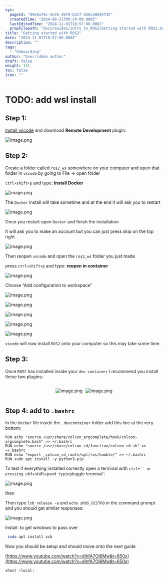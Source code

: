 ```yaml
---
sys:
  pageId: "89e0a78c-4e2b-4070-b327-d28cb0694742"
  createdTime: "2024-08-21T00:24:00.000Z"
  lastEditedTime: "2024-11-01T18:57:00.000Z"
  propFilepath: "docs/Guides/intro_to_ROS2/Getting started with ROS2.md"
title: "Getting started with ROS2"
date: "2024-11-01T18:57:00.000Z"
description: ""
tags:
  - "Onboarding"
author: "Overridden author"
draft: false
weight: 141
toc: false
icon: ""
---
```


# TODO: add wsl install

## Step 1:

[Install vscode](https://code.visualstudio.com/download) and download **Remote Development** plugin:

![image.png](https://prod-files-secure.s3.us-west-2.amazonaws.com/d518164a-d88e-44d1-a4ee-3adb3bd8bce0/efb52993-1881-4a40-b95e-6f020334f022/image.png?X-Amz-Algorithm=AWS4-HMAC-SHA256&X-Amz-Content-Sha256=UNSIGNED-PAYLOAD&X-Amz-Credential=ASIAZI2LB466R2AVLQQ7%2F20250207%2Fus-west-2%2Fs3%2Faws4_request&X-Amz-Date=20250207T031306Z&X-Amz-Expires=3600&X-Amz-Security-Token=IQoJb3JpZ2luX2VjEFAaCXVzLXdlc3QtMiJIMEYCIQDTAixp0Sx12OIa39%2FTANZL6x10xRtmf1bg%2F%2BDN8Ir6twIhAJ4lhcNXPeH%2FN8m0OzdpbODN5Up%2BDvRub6UW%2FqMJoCOqKv8DCGkQABoMNjM3NDIzMTgzODA1IgwyMxjt6OSUwIXZZ7cq3AMfanZwF6bId65dtWjlAyNq3oJ7Z3L07C4y0rGqvt13gJf6dJvmXB3c9fQWYpiNV6fUSNV4AZkkcQZAsNQuj3AOnpSgpXuV8XLESXcxVaB%2FXp9nVrG%2F9aQQBFyNnLxsASHmbB7ahn%2BjqSHTKBxknp8dw4V4PQmRNalmQUh%2BylFptEL7hrFj7JbZm0DUowfRrFv%2F4fH040g1FWEAyHGDWcqzB8Q%2Bc80BfYZIp%2B5v2KUjQIaN6LQ61KGUFKl6jSNtvuWptzD8bMPaoZvuioEIzZJzIXPN%2F953RqpmbUhGr0p%2F%2BkYawkEsePxb4qOM1hkuAunhQmaeiB%2FRmKRtE4fx1r8PxfuGmqTgvqsim0rHeuKyCFfL07qFPR01LdFi8N5aJwd6kxIrsCYdkrRV%2BoeO827tblsBqN3WFWixNT1q0CWV%2FiBO6ilOQHu9ifVsRwqtgOpeUGe02Up2UOpT1oQCME%2FAdv5TuZbyulyXVEDNVvCnLv82p3DIKVko5rgqPjAx%2BwZSrg%2Fm45hjh6euJT6BPEsUDZEKLI2EEUqNjW96V2HoVVo1TI%2FpCBOk23KZFYDYUp2wLHrIJq53mUuYKZy9RUnr6FueFuS7FsG%2FlmXG1oIj6qKBCsBhcG4wdKWTwTCTm5W9BjqkAQB09MWJ19yiFR2veN3nmOYCHOsjamV%2F0OjNdOV%2FAVKpvEhfXfAYLAt%2BDIAxe%2B0oXRC3s9z4u4UHif5FQFR1StbWKiVJXq2lwcHQVHHz4OgvhC%2FWCXasbB7h5O9xHk3VirEpG69XgZCLyR2WeY%2BawuQhaG6bNIFgWcmc8pyHo8wDaFCSeoL66m9tM8Oj8vXUYoJmwgB%2FdE86T%2F8Mp6DWYCbP%2FbnN&X-Amz-Signature=c996e938be01f22acbca29e2150475e519704c18e063027d55722aa4de6ab955&X-Amz-SignedHeaders=host&x-id=GetObject)

## Step 2:

Create a folder called `ros2_ws` somewhere on your computer and open that folder in `vscode` by going to File → open folder 

`ctrl+shift+p` and type: **Install Docker**

![image.png](https://prod-files-secure.s3.us-west-2.amazonaws.com/d518164a-d88e-44d1-a4ee-3adb3bd8bce0/2269dc0e-1cd5-47ff-bceb-c04ad9b2eab0/image.png?X-Amz-Algorithm=AWS4-HMAC-SHA256&X-Amz-Content-Sha256=UNSIGNED-PAYLOAD&X-Amz-Credential=ASIAZI2LB466R2AVLQQ7%2F20250207%2Fus-west-2%2Fs3%2Faws4_request&X-Amz-Date=20250207T031306Z&X-Amz-Expires=3600&X-Amz-Security-Token=IQoJb3JpZ2luX2VjEFAaCXVzLXdlc3QtMiJIMEYCIQDTAixp0Sx12OIa39%2FTANZL6x10xRtmf1bg%2F%2BDN8Ir6twIhAJ4lhcNXPeH%2FN8m0OzdpbODN5Up%2BDvRub6UW%2FqMJoCOqKv8DCGkQABoMNjM3NDIzMTgzODA1IgwyMxjt6OSUwIXZZ7cq3AMfanZwF6bId65dtWjlAyNq3oJ7Z3L07C4y0rGqvt13gJf6dJvmXB3c9fQWYpiNV6fUSNV4AZkkcQZAsNQuj3AOnpSgpXuV8XLESXcxVaB%2FXp9nVrG%2F9aQQBFyNnLxsASHmbB7ahn%2BjqSHTKBxknp8dw4V4PQmRNalmQUh%2BylFptEL7hrFj7JbZm0DUowfRrFv%2F4fH040g1FWEAyHGDWcqzB8Q%2Bc80BfYZIp%2B5v2KUjQIaN6LQ61KGUFKl6jSNtvuWptzD8bMPaoZvuioEIzZJzIXPN%2F953RqpmbUhGr0p%2F%2BkYawkEsePxb4qOM1hkuAunhQmaeiB%2FRmKRtE4fx1r8PxfuGmqTgvqsim0rHeuKyCFfL07qFPR01LdFi8N5aJwd6kxIrsCYdkrRV%2BoeO827tblsBqN3WFWixNT1q0CWV%2FiBO6ilOQHu9ifVsRwqtgOpeUGe02Up2UOpT1oQCME%2FAdv5TuZbyulyXVEDNVvCnLv82p3DIKVko5rgqPjAx%2BwZSrg%2Fm45hjh6euJT6BPEsUDZEKLI2EEUqNjW96V2HoVVo1TI%2FpCBOk23KZFYDYUp2wLHrIJq53mUuYKZy9RUnr6FueFuS7FsG%2FlmXG1oIj6qKBCsBhcG4wdKWTwTCTm5W9BjqkAQB09MWJ19yiFR2veN3nmOYCHOsjamV%2F0OjNdOV%2FAVKpvEhfXfAYLAt%2BDIAxe%2B0oXRC3s9z4u4UHif5FQFR1StbWKiVJXq2lwcHQVHHz4OgvhC%2FWCXasbB7h5O9xHk3VirEpG69XgZCLyR2WeY%2BawuQhaG6bNIFgWcmc8pyHo8wDaFCSeoL66m9tM8Oj8vXUYoJmwgB%2FdE86T%2F8Mp6DWYCbP%2FbnN&X-Amz-Signature=ede2d78e00a21e060fc2ab87392986ca7abb3b6d227cc5a4292e5ac1cc727b7a&X-Amz-SignedHeaders=host&x-id=GetObject)

The `Docker` install will take sometime and at the end it will ask you to restart

![image.png](https://prod-files-secure.s3.us-west-2.amazonaws.com/d518164a-d88e-44d1-a4ee-3adb3bd8bce0/ed233f78-be33-4b1f-b89c-9c346c0e961e/image.png?X-Amz-Algorithm=AWS4-HMAC-SHA256&X-Amz-Content-Sha256=UNSIGNED-PAYLOAD&X-Amz-Credential=ASIAZI2LB466R2AVLQQ7%2F20250207%2Fus-west-2%2Fs3%2Faws4_request&X-Amz-Date=20250207T031306Z&X-Amz-Expires=3600&X-Amz-Security-Token=IQoJb3JpZ2luX2VjEFAaCXVzLXdlc3QtMiJIMEYCIQDTAixp0Sx12OIa39%2FTANZL6x10xRtmf1bg%2F%2BDN8Ir6twIhAJ4lhcNXPeH%2FN8m0OzdpbODN5Up%2BDvRub6UW%2FqMJoCOqKv8DCGkQABoMNjM3NDIzMTgzODA1IgwyMxjt6OSUwIXZZ7cq3AMfanZwF6bId65dtWjlAyNq3oJ7Z3L07C4y0rGqvt13gJf6dJvmXB3c9fQWYpiNV6fUSNV4AZkkcQZAsNQuj3AOnpSgpXuV8XLESXcxVaB%2FXp9nVrG%2F9aQQBFyNnLxsASHmbB7ahn%2BjqSHTKBxknp8dw4V4PQmRNalmQUh%2BylFptEL7hrFj7JbZm0DUowfRrFv%2F4fH040g1FWEAyHGDWcqzB8Q%2Bc80BfYZIp%2B5v2KUjQIaN6LQ61KGUFKl6jSNtvuWptzD8bMPaoZvuioEIzZJzIXPN%2F953RqpmbUhGr0p%2F%2BkYawkEsePxb4qOM1hkuAunhQmaeiB%2FRmKRtE4fx1r8PxfuGmqTgvqsim0rHeuKyCFfL07qFPR01LdFi8N5aJwd6kxIrsCYdkrRV%2BoeO827tblsBqN3WFWixNT1q0CWV%2FiBO6ilOQHu9ifVsRwqtgOpeUGe02Up2UOpT1oQCME%2FAdv5TuZbyulyXVEDNVvCnLv82p3DIKVko5rgqPjAx%2BwZSrg%2Fm45hjh6euJT6BPEsUDZEKLI2EEUqNjW96V2HoVVo1TI%2FpCBOk23KZFYDYUp2wLHrIJq53mUuYKZy9RUnr6FueFuS7FsG%2FlmXG1oIj6qKBCsBhcG4wdKWTwTCTm5W9BjqkAQB09MWJ19yiFR2veN3nmOYCHOsjamV%2F0OjNdOV%2FAVKpvEhfXfAYLAt%2BDIAxe%2B0oXRC3s9z4u4UHif5FQFR1StbWKiVJXq2lwcHQVHHz4OgvhC%2FWCXasbB7h5O9xHk3VirEpG69XgZCLyR2WeY%2BawuQhaG6bNIFgWcmc8pyHo8wDaFCSeoL66m9tM8Oj8vXUYoJmwgB%2FdE86T%2F8Mp6DWYCbP%2FbnN&X-Amz-Signature=d6b6c3f15a5aa4c97050e663dab0aecfdfae9fdead64c9e952ba415cd238a26a&X-Amz-SignedHeaders=host&x-id=GetObject)

Once you restart open `Docker` and finish the installation

It will ask you to make an account but you can just press skip on the top right

![image.png](https://prod-files-secure.s3.us-west-2.amazonaws.com/d518164a-d88e-44d1-a4ee-3adb3bd8bce0/21010ad9-1659-4fd9-9f59-9932a09b2a3d/image.png?X-Amz-Algorithm=AWS4-HMAC-SHA256&X-Amz-Content-Sha256=UNSIGNED-PAYLOAD&X-Amz-Credential=ASIAZI2LB466R2AVLQQ7%2F20250207%2Fus-west-2%2Fs3%2Faws4_request&X-Amz-Date=20250207T031306Z&X-Amz-Expires=3600&X-Amz-Security-Token=IQoJb3JpZ2luX2VjEFAaCXVzLXdlc3QtMiJIMEYCIQDTAixp0Sx12OIa39%2FTANZL6x10xRtmf1bg%2F%2BDN8Ir6twIhAJ4lhcNXPeH%2FN8m0OzdpbODN5Up%2BDvRub6UW%2FqMJoCOqKv8DCGkQABoMNjM3NDIzMTgzODA1IgwyMxjt6OSUwIXZZ7cq3AMfanZwF6bId65dtWjlAyNq3oJ7Z3L07C4y0rGqvt13gJf6dJvmXB3c9fQWYpiNV6fUSNV4AZkkcQZAsNQuj3AOnpSgpXuV8XLESXcxVaB%2FXp9nVrG%2F9aQQBFyNnLxsASHmbB7ahn%2BjqSHTKBxknp8dw4V4PQmRNalmQUh%2BylFptEL7hrFj7JbZm0DUowfRrFv%2F4fH040g1FWEAyHGDWcqzB8Q%2Bc80BfYZIp%2B5v2KUjQIaN6LQ61KGUFKl6jSNtvuWptzD8bMPaoZvuioEIzZJzIXPN%2F953RqpmbUhGr0p%2F%2BkYawkEsePxb4qOM1hkuAunhQmaeiB%2FRmKRtE4fx1r8PxfuGmqTgvqsim0rHeuKyCFfL07qFPR01LdFi8N5aJwd6kxIrsCYdkrRV%2BoeO827tblsBqN3WFWixNT1q0CWV%2FiBO6ilOQHu9ifVsRwqtgOpeUGe02Up2UOpT1oQCME%2FAdv5TuZbyulyXVEDNVvCnLv82p3DIKVko5rgqPjAx%2BwZSrg%2Fm45hjh6euJT6BPEsUDZEKLI2EEUqNjW96V2HoVVo1TI%2FpCBOk23KZFYDYUp2wLHrIJq53mUuYKZy9RUnr6FueFuS7FsG%2FlmXG1oIj6qKBCsBhcG4wdKWTwTCTm5W9BjqkAQB09MWJ19yiFR2veN3nmOYCHOsjamV%2F0OjNdOV%2FAVKpvEhfXfAYLAt%2BDIAxe%2B0oXRC3s9z4u4UHif5FQFR1StbWKiVJXq2lwcHQVHHz4OgvhC%2FWCXasbB7h5O9xHk3VirEpG69XgZCLyR2WeY%2BawuQhaG6bNIFgWcmc8pyHo8wDaFCSeoL66m9tM8Oj8vXUYoJmwgB%2FdE86T%2F8Mp6DWYCbP%2FbnN&X-Amz-Signature=1180b9b564d51d7986148faa38e462811811ae929d1172fa795ed6b3de232138&X-Amz-SignedHeaders=host&x-id=GetObject)

Then reopen `vscode` and open the `ros2_ws` folder you just made

press `ctrl+shift+p` and type: **reopen in container**

![image.png](https://prod-files-secure.s3.us-west-2.amazonaws.com/d518164a-d88e-44d1-a4ee-3adb3bd8bce0/4e93b8c2-41ad-488c-8095-c74205196118/image.png?X-Amz-Algorithm=AWS4-HMAC-SHA256&X-Amz-Content-Sha256=UNSIGNED-PAYLOAD&X-Amz-Credential=ASIAZI2LB466R2AVLQQ7%2F20250207%2Fus-west-2%2Fs3%2Faws4_request&X-Amz-Date=20250207T031306Z&X-Amz-Expires=3600&X-Amz-Security-Token=IQoJb3JpZ2luX2VjEFAaCXVzLXdlc3QtMiJIMEYCIQDTAixp0Sx12OIa39%2FTANZL6x10xRtmf1bg%2F%2BDN8Ir6twIhAJ4lhcNXPeH%2FN8m0OzdpbODN5Up%2BDvRub6UW%2FqMJoCOqKv8DCGkQABoMNjM3NDIzMTgzODA1IgwyMxjt6OSUwIXZZ7cq3AMfanZwF6bId65dtWjlAyNq3oJ7Z3L07C4y0rGqvt13gJf6dJvmXB3c9fQWYpiNV6fUSNV4AZkkcQZAsNQuj3AOnpSgpXuV8XLESXcxVaB%2FXp9nVrG%2F9aQQBFyNnLxsASHmbB7ahn%2BjqSHTKBxknp8dw4V4PQmRNalmQUh%2BylFptEL7hrFj7JbZm0DUowfRrFv%2F4fH040g1FWEAyHGDWcqzB8Q%2Bc80BfYZIp%2B5v2KUjQIaN6LQ61KGUFKl6jSNtvuWptzD8bMPaoZvuioEIzZJzIXPN%2F953RqpmbUhGr0p%2F%2BkYawkEsePxb4qOM1hkuAunhQmaeiB%2FRmKRtE4fx1r8PxfuGmqTgvqsim0rHeuKyCFfL07qFPR01LdFi8N5aJwd6kxIrsCYdkrRV%2BoeO827tblsBqN3WFWixNT1q0CWV%2FiBO6ilOQHu9ifVsRwqtgOpeUGe02Up2UOpT1oQCME%2FAdv5TuZbyulyXVEDNVvCnLv82p3DIKVko5rgqPjAx%2BwZSrg%2Fm45hjh6euJT6BPEsUDZEKLI2EEUqNjW96V2HoVVo1TI%2FpCBOk23KZFYDYUp2wLHrIJq53mUuYKZy9RUnr6FueFuS7FsG%2FlmXG1oIj6qKBCsBhcG4wdKWTwTCTm5W9BjqkAQB09MWJ19yiFR2veN3nmOYCHOsjamV%2F0OjNdOV%2FAVKpvEhfXfAYLAt%2BDIAxe%2B0oXRC3s9z4u4UHif5FQFR1StbWKiVJXq2lwcHQVHHz4OgvhC%2FWCXasbB7h5O9xHk3VirEpG69XgZCLyR2WeY%2BawuQhaG6bNIFgWcmc8pyHo8wDaFCSeoL66m9tM8Oj8vXUYoJmwgB%2FdE86T%2F8Mp6DWYCbP%2FbnN&X-Amz-Signature=2b11ccc3fcb4305748dc0d4bf703509516e3fe23cbd6c81e778de16608f0f5b6&X-Amz-SignedHeaders=host&x-id=GetObject)

Choose “Add configuration to workspace”

![image.png](https://prod-files-secure.s3.us-west-2.amazonaws.com/d518164a-d88e-44d1-a4ee-3adb3bd8bce0/9560b282-5060-4989-ba37-97e7b2c22476/image.png?X-Amz-Algorithm=AWS4-HMAC-SHA256&X-Amz-Content-Sha256=UNSIGNED-PAYLOAD&X-Amz-Credential=ASIAZI2LB466R2AVLQQ7%2F20250207%2Fus-west-2%2Fs3%2Faws4_request&X-Amz-Date=20250207T031306Z&X-Amz-Expires=3600&X-Amz-Security-Token=IQoJb3JpZ2luX2VjEFAaCXVzLXdlc3QtMiJIMEYCIQDTAixp0Sx12OIa39%2FTANZL6x10xRtmf1bg%2F%2BDN8Ir6twIhAJ4lhcNXPeH%2FN8m0OzdpbODN5Up%2BDvRub6UW%2FqMJoCOqKv8DCGkQABoMNjM3NDIzMTgzODA1IgwyMxjt6OSUwIXZZ7cq3AMfanZwF6bId65dtWjlAyNq3oJ7Z3L07C4y0rGqvt13gJf6dJvmXB3c9fQWYpiNV6fUSNV4AZkkcQZAsNQuj3AOnpSgpXuV8XLESXcxVaB%2FXp9nVrG%2F9aQQBFyNnLxsASHmbB7ahn%2BjqSHTKBxknp8dw4V4PQmRNalmQUh%2BylFptEL7hrFj7JbZm0DUowfRrFv%2F4fH040g1FWEAyHGDWcqzB8Q%2Bc80BfYZIp%2B5v2KUjQIaN6LQ61KGUFKl6jSNtvuWptzD8bMPaoZvuioEIzZJzIXPN%2F953RqpmbUhGr0p%2F%2BkYawkEsePxb4qOM1hkuAunhQmaeiB%2FRmKRtE4fx1r8PxfuGmqTgvqsim0rHeuKyCFfL07qFPR01LdFi8N5aJwd6kxIrsCYdkrRV%2BoeO827tblsBqN3WFWixNT1q0CWV%2FiBO6ilOQHu9ifVsRwqtgOpeUGe02Up2UOpT1oQCME%2FAdv5TuZbyulyXVEDNVvCnLv82p3DIKVko5rgqPjAx%2BwZSrg%2Fm45hjh6euJT6BPEsUDZEKLI2EEUqNjW96V2HoVVo1TI%2FpCBOk23KZFYDYUp2wLHrIJq53mUuYKZy9RUnr6FueFuS7FsG%2FlmXG1oIj6qKBCsBhcG4wdKWTwTCTm5W9BjqkAQB09MWJ19yiFR2veN3nmOYCHOsjamV%2F0OjNdOV%2FAVKpvEhfXfAYLAt%2BDIAxe%2B0oXRC3s9z4u4UHif5FQFR1StbWKiVJXq2lwcHQVHHz4OgvhC%2FWCXasbB7h5O9xHk3VirEpG69XgZCLyR2WeY%2BawuQhaG6bNIFgWcmc8pyHo8wDaFCSeoL66m9tM8Oj8vXUYoJmwgB%2FdE86T%2F8Mp6DWYCbP%2FbnN&X-Amz-Signature=0a32717f69eece31dc4e854df47865421f8b98a5f608516510098144d66a8668&X-Amz-SignedHeaders=host&x-id=GetObject)

![image.png](https://prod-files-secure.s3.us-west-2.amazonaws.com/d518164a-d88e-44d1-a4ee-3adb3bd8bce0/2ee63f81-886b-48e8-a553-dc6e5eac99e4/image.png?X-Amz-Algorithm=AWS4-HMAC-SHA256&X-Amz-Content-Sha256=UNSIGNED-PAYLOAD&X-Amz-Credential=ASIAZI2LB466R2AVLQQ7%2F20250207%2Fus-west-2%2Fs3%2Faws4_request&X-Amz-Date=20250207T031306Z&X-Amz-Expires=3600&X-Amz-Security-Token=IQoJb3JpZ2luX2VjEFAaCXVzLXdlc3QtMiJIMEYCIQDTAixp0Sx12OIa39%2FTANZL6x10xRtmf1bg%2F%2BDN8Ir6twIhAJ4lhcNXPeH%2FN8m0OzdpbODN5Up%2BDvRub6UW%2FqMJoCOqKv8DCGkQABoMNjM3NDIzMTgzODA1IgwyMxjt6OSUwIXZZ7cq3AMfanZwF6bId65dtWjlAyNq3oJ7Z3L07C4y0rGqvt13gJf6dJvmXB3c9fQWYpiNV6fUSNV4AZkkcQZAsNQuj3AOnpSgpXuV8XLESXcxVaB%2FXp9nVrG%2F9aQQBFyNnLxsASHmbB7ahn%2BjqSHTKBxknp8dw4V4PQmRNalmQUh%2BylFptEL7hrFj7JbZm0DUowfRrFv%2F4fH040g1FWEAyHGDWcqzB8Q%2Bc80BfYZIp%2B5v2KUjQIaN6LQ61KGUFKl6jSNtvuWptzD8bMPaoZvuioEIzZJzIXPN%2F953RqpmbUhGr0p%2F%2BkYawkEsePxb4qOM1hkuAunhQmaeiB%2FRmKRtE4fx1r8PxfuGmqTgvqsim0rHeuKyCFfL07qFPR01LdFi8N5aJwd6kxIrsCYdkrRV%2BoeO827tblsBqN3WFWixNT1q0CWV%2FiBO6ilOQHu9ifVsRwqtgOpeUGe02Up2UOpT1oQCME%2FAdv5TuZbyulyXVEDNVvCnLv82p3DIKVko5rgqPjAx%2BwZSrg%2Fm45hjh6euJT6BPEsUDZEKLI2EEUqNjW96V2HoVVo1TI%2FpCBOk23KZFYDYUp2wLHrIJq53mUuYKZy9RUnr6FueFuS7FsG%2FlmXG1oIj6qKBCsBhcG4wdKWTwTCTm5W9BjqkAQB09MWJ19yiFR2veN3nmOYCHOsjamV%2F0OjNdOV%2FAVKpvEhfXfAYLAt%2BDIAxe%2B0oXRC3s9z4u4UHif5FQFR1StbWKiVJXq2lwcHQVHHz4OgvhC%2FWCXasbB7h5O9xHk3VirEpG69XgZCLyR2WeY%2BawuQhaG6bNIFgWcmc8pyHo8wDaFCSeoL66m9tM8Oj8vXUYoJmwgB%2FdE86T%2F8Mp6DWYCbP%2FbnN&X-Amz-Signature=4969524f3e12388d8583bec8e335cc7161593bcc573b80b3eafef91ef7203dbd&X-Amz-SignedHeaders=host&x-id=GetObject)

![image.png](https://prod-files-secure.s3.us-west-2.amazonaws.com/d518164a-d88e-44d1-a4ee-3adb3bd8bce0/ae1580b2-b048-407e-aed9-b584224a7a04/image.png?X-Amz-Algorithm=AWS4-HMAC-SHA256&X-Amz-Content-Sha256=UNSIGNED-PAYLOAD&X-Amz-Credential=ASIAZI2LB466R2AVLQQ7%2F20250207%2Fus-west-2%2Fs3%2Faws4_request&X-Amz-Date=20250207T031306Z&X-Amz-Expires=3600&X-Amz-Security-Token=IQoJb3JpZ2luX2VjEFAaCXVzLXdlc3QtMiJIMEYCIQDTAixp0Sx12OIa39%2FTANZL6x10xRtmf1bg%2F%2BDN8Ir6twIhAJ4lhcNXPeH%2FN8m0OzdpbODN5Up%2BDvRub6UW%2FqMJoCOqKv8DCGkQABoMNjM3NDIzMTgzODA1IgwyMxjt6OSUwIXZZ7cq3AMfanZwF6bId65dtWjlAyNq3oJ7Z3L07C4y0rGqvt13gJf6dJvmXB3c9fQWYpiNV6fUSNV4AZkkcQZAsNQuj3AOnpSgpXuV8XLESXcxVaB%2FXp9nVrG%2F9aQQBFyNnLxsASHmbB7ahn%2BjqSHTKBxknp8dw4V4PQmRNalmQUh%2BylFptEL7hrFj7JbZm0DUowfRrFv%2F4fH040g1FWEAyHGDWcqzB8Q%2Bc80BfYZIp%2B5v2KUjQIaN6LQ61KGUFKl6jSNtvuWptzD8bMPaoZvuioEIzZJzIXPN%2F953RqpmbUhGr0p%2F%2BkYawkEsePxb4qOM1hkuAunhQmaeiB%2FRmKRtE4fx1r8PxfuGmqTgvqsim0rHeuKyCFfL07qFPR01LdFi8N5aJwd6kxIrsCYdkrRV%2BoeO827tblsBqN3WFWixNT1q0CWV%2FiBO6ilOQHu9ifVsRwqtgOpeUGe02Up2UOpT1oQCME%2FAdv5TuZbyulyXVEDNVvCnLv82p3DIKVko5rgqPjAx%2BwZSrg%2Fm45hjh6euJT6BPEsUDZEKLI2EEUqNjW96V2HoVVo1TI%2FpCBOk23KZFYDYUp2wLHrIJq53mUuYKZy9RUnr6FueFuS7FsG%2FlmXG1oIj6qKBCsBhcG4wdKWTwTCTm5W9BjqkAQB09MWJ19yiFR2veN3nmOYCHOsjamV%2F0OjNdOV%2FAVKpvEhfXfAYLAt%2BDIAxe%2B0oXRC3s9z4u4UHif5FQFR1StbWKiVJXq2lwcHQVHHz4OgvhC%2FWCXasbB7h5O9xHk3VirEpG69XgZCLyR2WeY%2BawuQhaG6bNIFgWcmc8pyHo8wDaFCSeoL66m9tM8Oj8vXUYoJmwgB%2FdE86T%2F8Mp6DWYCbP%2FbnN&X-Amz-Signature=025edf5c8de821b2afee42541ba8362fe3c90497b17d8a87a87c66d203e8287d&X-Amz-SignedHeaders=host&x-id=GetObject)

![image.png](https://prod-files-secure.s3.us-west-2.amazonaws.com/d518164a-d88e-44d1-a4ee-3adb3bd8bce0/53255b28-f75e-430f-b9e3-c0ac8577e42b/image.png?X-Amz-Algorithm=AWS4-HMAC-SHA256&X-Amz-Content-Sha256=UNSIGNED-PAYLOAD&X-Amz-Credential=ASIAZI2LB466R2AVLQQ7%2F20250207%2Fus-west-2%2Fs3%2Faws4_request&X-Amz-Date=20250207T031306Z&X-Amz-Expires=3600&X-Amz-Security-Token=IQoJb3JpZ2luX2VjEFAaCXVzLXdlc3QtMiJIMEYCIQDTAixp0Sx12OIa39%2FTANZL6x10xRtmf1bg%2F%2BDN8Ir6twIhAJ4lhcNXPeH%2FN8m0OzdpbODN5Up%2BDvRub6UW%2FqMJoCOqKv8DCGkQABoMNjM3NDIzMTgzODA1IgwyMxjt6OSUwIXZZ7cq3AMfanZwF6bId65dtWjlAyNq3oJ7Z3L07C4y0rGqvt13gJf6dJvmXB3c9fQWYpiNV6fUSNV4AZkkcQZAsNQuj3AOnpSgpXuV8XLESXcxVaB%2FXp9nVrG%2F9aQQBFyNnLxsASHmbB7ahn%2BjqSHTKBxknp8dw4V4PQmRNalmQUh%2BylFptEL7hrFj7JbZm0DUowfRrFv%2F4fH040g1FWEAyHGDWcqzB8Q%2Bc80BfYZIp%2B5v2KUjQIaN6LQ61KGUFKl6jSNtvuWptzD8bMPaoZvuioEIzZJzIXPN%2F953RqpmbUhGr0p%2F%2BkYawkEsePxb4qOM1hkuAunhQmaeiB%2FRmKRtE4fx1r8PxfuGmqTgvqsim0rHeuKyCFfL07qFPR01LdFi8N5aJwd6kxIrsCYdkrRV%2BoeO827tblsBqN3WFWixNT1q0CWV%2FiBO6ilOQHu9ifVsRwqtgOpeUGe02Up2UOpT1oQCME%2FAdv5TuZbyulyXVEDNVvCnLv82p3DIKVko5rgqPjAx%2BwZSrg%2Fm45hjh6euJT6BPEsUDZEKLI2EEUqNjW96V2HoVVo1TI%2FpCBOk23KZFYDYUp2wLHrIJq53mUuYKZy9RUnr6FueFuS7FsG%2FlmXG1oIj6qKBCsBhcG4wdKWTwTCTm5W9BjqkAQB09MWJ19yiFR2veN3nmOYCHOsjamV%2F0OjNdOV%2FAVKpvEhfXfAYLAt%2BDIAxe%2B0oXRC3s9z4u4UHif5FQFR1StbWKiVJXq2lwcHQVHHz4OgvhC%2FWCXasbB7h5O9xHk3VirEpG69XgZCLyR2WeY%2BawuQhaG6bNIFgWcmc8pyHo8wDaFCSeoL66m9tM8Oj8vXUYoJmwgB%2FdE86T%2F8Mp6DWYCbP%2FbnN&X-Amz-Signature=7944a7f50f6400413407fc8a979f78551ba0948305acfddb1baa770a2530d583&X-Amz-SignedHeaders=host&x-id=GetObject)

![image.png](https://prod-files-secure.s3.us-west-2.amazonaws.com/d518164a-d88e-44d1-a4ee-3adb3bd8bce0/7c562767-5af9-4ffb-97d1-327bcdf4ee00/image.png?X-Amz-Algorithm=AWS4-HMAC-SHA256&X-Amz-Content-Sha256=UNSIGNED-PAYLOAD&X-Amz-Credential=ASIAZI2LB466R2AVLQQ7%2F20250207%2Fus-west-2%2Fs3%2Faws4_request&X-Amz-Date=20250207T031306Z&X-Amz-Expires=3600&X-Amz-Security-Token=IQoJb3JpZ2luX2VjEFAaCXVzLXdlc3QtMiJIMEYCIQDTAixp0Sx12OIa39%2FTANZL6x10xRtmf1bg%2F%2BDN8Ir6twIhAJ4lhcNXPeH%2FN8m0OzdpbODN5Up%2BDvRub6UW%2FqMJoCOqKv8DCGkQABoMNjM3NDIzMTgzODA1IgwyMxjt6OSUwIXZZ7cq3AMfanZwF6bId65dtWjlAyNq3oJ7Z3L07C4y0rGqvt13gJf6dJvmXB3c9fQWYpiNV6fUSNV4AZkkcQZAsNQuj3AOnpSgpXuV8XLESXcxVaB%2FXp9nVrG%2F9aQQBFyNnLxsASHmbB7ahn%2BjqSHTKBxknp8dw4V4PQmRNalmQUh%2BylFptEL7hrFj7JbZm0DUowfRrFv%2F4fH040g1FWEAyHGDWcqzB8Q%2Bc80BfYZIp%2B5v2KUjQIaN6LQ61KGUFKl6jSNtvuWptzD8bMPaoZvuioEIzZJzIXPN%2F953RqpmbUhGr0p%2F%2BkYawkEsePxb4qOM1hkuAunhQmaeiB%2FRmKRtE4fx1r8PxfuGmqTgvqsim0rHeuKyCFfL07qFPR01LdFi8N5aJwd6kxIrsCYdkrRV%2BoeO827tblsBqN3WFWixNT1q0CWV%2FiBO6ilOQHu9ifVsRwqtgOpeUGe02Up2UOpT1oQCME%2FAdv5TuZbyulyXVEDNVvCnLv82p3DIKVko5rgqPjAx%2BwZSrg%2Fm45hjh6euJT6BPEsUDZEKLI2EEUqNjW96V2HoVVo1TI%2FpCBOk23KZFYDYUp2wLHrIJq53mUuYKZy9RUnr6FueFuS7FsG%2FlmXG1oIj6qKBCsBhcG4wdKWTwTCTm5W9BjqkAQB09MWJ19yiFR2veN3nmOYCHOsjamV%2F0OjNdOV%2FAVKpvEhfXfAYLAt%2BDIAxe%2B0oXRC3s9z4u4UHif5FQFR1StbWKiVJXq2lwcHQVHHz4OgvhC%2FWCXasbB7h5O9xHk3VirEpG69XgZCLyR2WeY%2BawuQhaG6bNIFgWcmc8pyHo8wDaFCSeoL66m9tM8Oj8vXUYoJmwgB%2FdE86T%2F8Mp6DWYCbP%2FbnN&X-Amz-Signature=8da525ac40db92c4697a67df3cfd598de67d761e609e89832e9130fba389a512&X-Amz-SignedHeaders=host&x-id=GetObject)

`vscode` will now install `ROS2` onto your computer so this may take some time.

## Step 3:

Once `ROS2` has installed inside your `dev-container` I recommend you install these two plugins:

<div style="display: flex;flex-direction: row; column-gap:10px; max-width: 630px;justify-content: center;">
<div>

![image.png](https://prod-files-secure.s3.us-west-2.amazonaws.com/d518164a-d88e-44d1-a4ee-3adb3bd8bce0/3fc3d550-5a54-4ba1-ba6b-faa01cdb7369/image.png?X-Amz-Algorithm=AWS4-HMAC-SHA256&X-Amz-Content-Sha256=UNSIGNED-PAYLOAD&X-Amz-Credential=ASIAZI2LB4667IFWXTRF%2F20250207%2Fus-west-2%2Fs3%2Faws4_request&X-Amz-Date=20250207T031308Z&X-Amz-Expires=3600&X-Amz-Security-Token=IQoJb3JpZ2luX2VjEFAaCXVzLXdlc3QtMiJHMEUCIQDAgBfxEv0Obx9%2FgGanezga2ken%2FbuOkQrbyVCNtSSUaAIgNoOGaeVlvv7DyXSbqLLRWYJj2oERHyO8Ll6EdoZyqIEq%2FwMIaRAAGgw2Mzc0MjMxODM4MDUiDLq9JXqvC7kFsRUOnyrcAxPTT6gE3snuA23Ztk2VmfJMH%2FwGeGDZGewzYpbhVNvIhD1xfolOU4Yb%2FXBxFqY6wp9D8NWLT1UZEpSlVgzUvmcivyc2PwHHpOsrOOjdKvguwliGLW%2FwdCDRoEGUHMY8z6bQllv5DFlWwTUzjBUILw5cfToQzqW2hWJpdakP65jkuobiVH4oHbQSZDr3mX9FlhYNDgaFjl1s6ZwxyOl%2BqfzdA4o%2BmTtNXiymL1odgqykyokANvyGWMiWTeSryDgDeB5SrJdylGGe8MrG0mQ0JSS3vz4aPQV2fhn0yYREWM74U6ECjLFIfX3XKROxO5%2F29relBmyB%2F2hiLe9Dj7pxPVcnvKC8C3AuwpVLgFCNeW%2BF%2Ft3G2E3YWM2S5XfcVLNAFSCoj0ssQDSKFXeYL%2FJWz%2BhSeJH6Ypcn5mLRmE9%2FQSshIPXmg1jbmcj3HMzxxV77CPYUF6TZs6PogkXLmeJrbfKrJl9lO92kHIGi%2BEHk7F%2FxI83Zz6o5IS36dBwARwZ%2FkM7wnzrkqBpl1BCmeTIw2X2vbGYCVH6%2BgCpoSSH8NEngGPkHP68LXFwsezVkPPESHZRiBa1ZVm1opsnLXpXHx%2BCMKbr6KHkb155WH31I1E%2FQRJDK4q%2FWo8hBv%2FA4MJSblb0GOqUBcGf11ltBVrUt2cSJAavGV0L51j%2FYSrxXf0vg4EuozluxIZHpZicot2aQI%2FEEM6TrMBJm7TyTmAB5VzLDX8on02A7mU3wZAsCK%2FHsUrkrAtuL2y1w7svpHJVeaGx4px1eAabQ%2B%2BFgkEQtW37N%2FpLFTq9KRVE8%2B0PPBId8kIjimiIok%2BFxm8JyjoKDEtCEgoCc0dXIcKSSjHqdaUFw%2F6bHkagm%2FxSG&X-Amz-Signature=5d51448140b8fa417af22499aa9838f23e350e05d601bf90639a58cffc6fe779&X-Amz-SignedHeaders=host&x-id=GetObject)

</div>
<div>

![image.png](https://prod-files-secure.s3.us-west-2.amazonaws.com/d518164a-d88e-44d1-a4ee-3adb3bd8bce0/d994cc66-13c2-4093-a5a3-f84cf4601a82/image.png?X-Amz-Algorithm=AWS4-HMAC-SHA256&X-Amz-Content-Sha256=UNSIGNED-PAYLOAD&X-Amz-Credential=ASIAZI2LB4666L3UAZLT%2F20250207%2Fus-west-2%2Fs3%2Faws4_request&X-Amz-Date=20250207T031309Z&X-Amz-Expires=3600&X-Amz-Security-Token=IQoJb3JpZ2luX2VjEFAaCXVzLXdlc3QtMiJGMEQCIC10beUXDZC4W%2BSjeDeY9V5AfsvjshfpyKvv6X1KPobRAiAINTBEQtU5d6cUqbFmKgmBZ2iOt%2F75lnZO7NUESTEeQyr%2FAwhpEAAaDDYzNzQyMzE4MzgwNSIMiGXJtaTMYTYzk%2FBYKtwD70aTgvx06yv2I76J2L5WooGudrkc7ZqzbVRxt%2FKCHF%2FRzHclUGLbJQLArqiRwueewsmOSDA33Plf1sOn%2FGstRszx9KXIYzsigfbLs1QbJIWIKkqwkoPN3fKoa3%2FMS9STCQjS7XICzK3dOQhy07ZrVGK9AJaZ8FanYV6SqMzyyp4dwkgwPeN%2FNLrcM%2F0hKZaDuxha0MVJWXkTVShsuTiBk6oQ1mTMuBmRN37SVSHcTp7VvTLPvRudyQPpElMWj8%2F2gtvYWenXGxKCHIanX25P8Tpyh4OM4RJk0tYy452KTo7LyG6%2Fd34UgTKHzM7%2BFL2u28ody5AUt4WoDxrOhsMW7KKZtTncBjfCSfrWw8JSiHcJ2DTpeO3aClUKdiLYHcCskuHL8bfyE7qFGZUDjNwPLiPqdpJvpXb7Nq3nYvz9n9sUQYJj1xilQHhpMD6qnpvK4aTwQKAwVYVRQiuyCnoAnO%2Fk9Ys659Lr4eWAYhgGw3GDnOTI4l6UUJSwRQdRol%2Fa%2BSsb%2FSFVSMNyXxvp3kvN2kGvk%2F3%2BBJ%2Fedw4XJU3877pPUXmXjEPxQuDBd1RCVUHSX3tChVwcr83NCsjrPOu%2BWnSF2h1OS6cGwwfivLB68oWdBcgC5oQnF5wIgh4w4puVvQY6pgET4vNX5SJ2E4lQnbloiLszaBwXJyPVRkbvo9YCvUAKLcxJOuHfxRbMEEgHUy8tty%2BjYO9Slr7czF97%2Fu5EcTi6UDYT1j3Sv8wAQBhiPVbeMFLRflj3HV5lzJeDTFJMeSKLzs9Tg5MzUWP4pnndcxth6PsKTO9Swv%2B3cuMvVfI7lSHcNSAw95ZFEtnoRfl1ufyeSS%2F9NSSObsCN0fTYKbEmQv2Zq6Ui&X-Amz-Signature=c9d46a89bdbb8b337b7abc20448aec7d1f26186ff58b9cc2723d92528efda720&X-Amz-SignedHeaders=host&x-id=GetObject)

</div>
</div>

## Step 4: add to `.bashrc`

In the `Docker` file inside the `.devcontainer` folder add this line at the very bottom: 

```docker
RUN echo "source /usr/share/colcon_argcomplete/hook/colcon-argcomplete.bash" >> ~/.bashrc
RUN echo "source /usr/share/colcon_cd/function/colcon_cd.sh" >> ~/.bashrc
RUN echo "export _colcon_cd_root=/opt/ros/humble/" >> ~/.bashrc
RUN sudo apt install -y python3-pip 
```

To test if everything installed correctly open a terminal with `ctrl+`` or pressing `ctrl+shift+p` and typing `toggle terminal`:

![image.png](https://prod-files-secure.s3.us-west-2.amazonaws.com/d518164a-d88e-44d1-a4ee-3adb3bd8bce0/6a4943d8-b04e-4c02-9a58-775f3384d1a5/image.png?X-Amz-Algorithm=AWS4-HMAC-SHA256&X-Amz-Content-Sha256=UNSIGNED-PAYLOAD&X-Amz-Credential=ASIAZI2LB466R2AVLQQ7%2F20250207%2Fus-west-2%2Fs3%2Faws4_request&X-Amz-Date=20250207T031306Z&X-Amz-Expires=3600&X-Amz-Security-Token=IQoJb3JpZ2luX2VjEFAaCXVzLXdlc3QtMiJIMEYCIQDTAixp0Sx12OIa39%2FTANZL6x10xRtmf1bg%2F%2BDN8Ir6twIhAJ4lhcNXPeH%2FN8m0OzdpbODN5Up%2BDvRub6UW%2FqMJoCOqKv8DCGkQABoMNjM3NDIzMTgzODA1IgwyMxjt6OSUwIXZZ7cq3AMfanZwF6bId65dtWjlAyNq3oJ7Z3L07C4y0rGqvt13gJf6dJvmXB3c9fQWYpiNV6fUSNV4AZkkcQZAsNQuj3AOnpSgpXuV8XLESXcxVaB%2FXp9nVrG%2F9aQQBFyNnLxsASHmbB7ahn%2BjqSHTKBxknp8dw4V4PQmRNalmQUh%2BylFptEL7hrFj7JbZm0DUowfRrFv%2F4fH040g1FWEAyHGDWcqzB8Q%2Bc80BfYZIp%2B5v2KUjQIaN6LQ61KGUFKl6jSNtvuWptzD8bMPaoZvuioEIzZJzIXPN%2F953RqpmbUhGr0p%2F%2BkYawkEsePxb4qOM1hkuAunhQmaeiB%2FRmKRtE4fx1r8PxfuGmqTgvqsim0rHeuKyCFfL07qFPR01LdFi8N5aJwd6kxIrsCYdkrRV%2BoeO827tblsBqN3WFWixNT1q0CWV%2FiBO6ilOQHu9ifVsRwqtgOpeUGe02Up2UOpT1oQCME%2FAdv5TuZbyulyXVEDNVvCnLv82p3DIKVko5rgqPjAx%2BwZSrg%2Fm45hjh6euJT6BPEsUDZEKLI2EEUqNjW96V2HoVVo1TI%2FpCBOk23KZFYDYUp2wLHrIJq53mUuYKZy9RUnr6FueFuS7FsG%2FlmXG1oIj6qKBCsBhcG4wdKWTwTCTm5W9BjqkAQB09MWJ19yiFR2veN3nmOYCHOsjamV%2F0OjNdOV%2FAVKpvEhfXfAYLAt%2BDIAxe%2B0oXRC3s9z4u4UHif5FQFR1StbWKiVJXq2lwcHQVHHz4OgvhC%2FWCXasbB7h5O9xHk3VirEpG69XgZCLyR2WeY%2BawuQhaG6bNIFgWcmc8pyHo8wDaFCSeoL66m9tM8Oj8vXUYoJmwgB%2FdE86T%2F8Mp6DWYCbP%2FbnN&X-Amz-Signature=f1fd289b80f2d6d1428fa29b4cd8375844775d9dbf117d176b94551759fff0d3&X-Amz-SignedHeaders=host&x-id=GetObject)

then 

Then type `lsb_release -a` and `echo $ROS_DISTRO` in the command prompt and you should get similar responses:

![image.png](https://prod-files-secure.s3.us-west-2.amazonaws.com/d518164a-d88e-44d1-a4ee-3adb3bd8bce0/3e635dec-a805-4e85-8b9e-d000e5b71a4e/image.png?X-Amz-Algorithm=AWS4-HMAC-SHA256&X-Amz-Content-Sha256=UNSIGNED-PAYLOAD&X-Amz-Credential=ASIAZI2LB466R2AVLQQ7%2F20250207%2Fus-west-2%2Fs3%2Faws4_request&X-Amz-Date=20250207T031306Z&X-Amz-Expires=3600&X-Amz-Security-Token=IQoJb3JpZ2luX2VjEFAaCXVzLXdlc3QtMiJIMEYCIQDTAixp0Sx12OIa39%2FTANZL6x10xRtmf1bg%2F%2BDN8Ir6twIhAJ4lhcNXPeH%2FN8m0OzdpbODN5Up%2BDvRub6UW%2FqMJoCOqKv8DCGkQABoMNjM3NDIzMTgzODA1IgwyMxjt6OSUwIXZZ7cq3AMfanZwF6bId65dtWjlAyNq3oJ7Z3L07C4y0rGqvt13gJf6dJvmXB3c9fQWYpiNV6fUSNV4AZkkcQZAsNQuj3AOnpSgpXuV8XLESXcxVaB%2FXp9nVrG%2F9aQQBFyNnLxsASHmbB7ahn%2BjqSHTKBxknp8dw4V4PQmRNalmQUh%2BylFptEL7hrFj7JbZm0DUowfRrFv%2F4fH040g1FWEAyHGDWcqzB8Q%2Bc80BfYZIp%2B5v2KUjQIaN6LQ61KGUFKl6jSNtvuWptzD8bMPaoZvuioEIzZJzIXPN%2F953RqpmbUhGr0p%2F%2BkYawkEsePxb4qOM1hkuAunhQmaeiB%2FRmKRtE4fx1r8PxfuGmqTgvqsim0rHeuKyCFfL07qFPR01LdFi8N5aJwd6kxIrsCYdkrRV%2BoeO827tblsBqN3WFWixNT1q0CWV%2FiBO6ilOQHu9ifVsRwqtgOpeUGe02Up2UOpT1oQCME%2FAdv5TuZbyulyXVEDNVvCnLv82p3DIKVko5rgqPjAx%2BwZSrg%2Fm45hjh6euJT6BPEsUDZEKLI2EEUqNjW96V2HoVVo1TI%2FpCBOk23KZFYDYUp2wLHrIJq53mUuYKZy9RUnr6FueFuS7FsG%2FlmXG1oIj6qKBCsBhcG4wdKWTwTCTm5W9BjqkAQB09MWJ19yiFR2veN3nmOYCHOsjamV%2F0OjNdOV%2FAVKpvEhfXfAYLAt%2BDIAxe%2B0oXRC3s9z4u4UHif5FQFR1StbWKiVJXq2lwcHQVHHz4OgvhC%2FWCXasbB7h5O9xHk3VirEpG69XgZCLyR2WeY%2BawuQhaG6bNIFgWcmc8pyHo8wDaFCSeoL66m9tM8Oj8vXUYoJmwgB%2FdE86T%2F8Mp6DWYCbP%2FbnN&X-Amz-Signature=2bbe53cff4758657dd8468e9c7e22244b2de1e1263056267f28e047269523ebc&X-Amz-SignedHeaders=host&x-id=GetObject)

Install:  to get windows to pass over

```bash
 sudo apt install xcb
```

Now you should be setup and should move onto the next guide 

[https://www.youtube.com/watch?v=dihfA7Ol6Mw&t=650s](https://www.youtube.com/watch?v=dihfA7Ol6Mw&t=650s)

```python
xhost +local:
```
